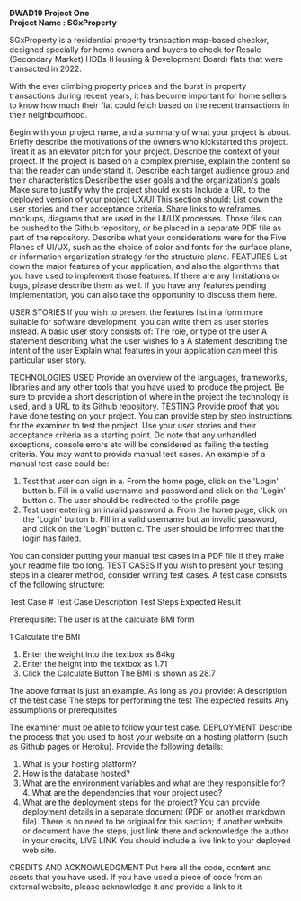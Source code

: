 <b>DWAD19 Project One</b><br>
<b>Project Name : SGxProperty</b>

SGxProperty is a residential property transaction map-based checker, designed specially for home owners and buyers to check for Resale (Secondary Market) HDBs (Housing & Development Board) flats that were transacted in 2022.

With the ever climbing property prices and the burst in property transactions during recent years, it has become important for home sellers to know how much their flat could fetch based on the recent transactions in their neighbourhood.  

Begin with your project name, and a summary of what your project is about. Briefly describe the motivations of the owners who kickstarted this project. Treat it as an elevator pitch for your project. 
Describe the context of your project. If the project is based on a complex premise, explain the content so that the reader can understand it.
Describe each target audience group and their characteristics
Describe the user goals and the organization's goals
Make sure to justify why the project should exists 
Include a URL to the deployed version of your project 
UX/UI 
This section should: 
List down the user stories and their acceptance criteria. 
Share links to wireframes, mockups, diagrams that are used in the UI/UX processes. Those files can be pushed to the Github repository, or be placed in a separate PDF file as part of the repository. 
Describe what your considerations were for the Five Planes of UI/UX, such as the choice of color and fonts for the surface plane, or information organization strategy for the structure plane. 
FEATURES
List down the major features of your application, and also the algorithms that you have used to implement those features. If there are any limitations or bugs, please describe them as well. If you have any features pending implementation, you can also take the opportunity to discuss them here.

USER STORIES
If you wish to present the features list in a form more suitable for software development, you can write them as user stories instead. 
A basic user story consists of: 
 The role, or type of the user
A statement describing what the user wishes to a
A statement describing the intent of the user
Explain what features in your application can meet this particular user story.

TECHNOLOGIES USED
Provide an overview of the languages, frameworks, libraries and any other tools that you have used to produce the project. Be sure to provide a short description of where in the project the technology is used, and a URL to its Github repository. 
TESTING
Provide proof that you have done testing on your project. You can provide step by step instructions for the examiner to test the project. Use your user stories and their acceptance criteria as a starting point. Do note that any unhandled exceptions, console errors etc will be considered as failing the testing criteria. 
You may want to provide manual test cases. An example of a manual test case could be: 
1. Test that user can sign in 
a. From the home page, click on the 'Login' button 
b. Fill in a valid username and password and click on the 'Login' button c. The user should be redirected to the profile page 
2. Test user entering an invalid password 
a. From the home page, click on the 'Login' button 
b. FIll in a valid username but an invalid password, and click on the 'Login' button c. The user should be informed that the login has failed.



You can consider putting your manual test cases in a PDF file if they make your readme file too long. 
TEST CASES
If you wish to present your testing steps in a clearer method, consider writing test cases. A test case consists of the following structure:


Test Case #
Test Case Description
Test Steps
Expected Result


Prerequisite: The user is at the calculate BMI form




1
Calculate the BMI 
1) Enter the weight into the textbox as 84kg
2) Enter the height into the textbox as 1.71
3) Click the Calculate Button
The BMI is shown as 28.7


The above format is just an example. As long as you provide:
A description of the test case
The steps for performing the test
The expected results
Any assumptions or prerequisites

The examiner must be able to follow your test case.
DEPLOYMENT
Describe the process that you used to host your website on a hosting platform (such as Github pages or Heroku). Provide the following details: 
1. What is your hosting platform? 
2. How is the database hosted? 
3. What are the environment variables and what are they responsible for? 4. What are the dependencies that your project used? 
5. What are the deployment steps for the project? 
You can provide deployment details in a separate document (PDF or another markdown file). There is no need to be original for this section; if another website or document have the steps, just link there and acknowledge the author in your credits, 
LIVE LINK
You should include a live link to your deployed web site.

CREDITS AND ACKNOWLEDGMENT
Put here all the code, content and assets that you have used. If you have used a piece of code from an external website, please acknowledge it and provide a link to it. 
